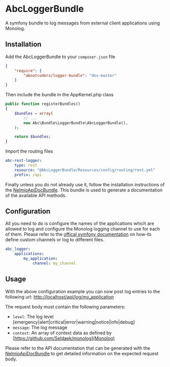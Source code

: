 AbcLoggerBundle
===============

A symfony bundle to log messages from external client applications using Monolog.

## Installation

Add the AbcLoggerBundle to your `composer.json` file

```json
{
    "require": {
        "aboutcoders/logger-bundle": "dev-master"
    }
}
```

Then include the bundle in the AppKernel.php class

```php
public function registerBundles()
{
    $bundles = array(
        // ...
        new Abc\Bundle\LoggerBundle\AbcLoggerBundle(),
    );

    return $bundles;
}
```

Import the routing files

```yaml
abc-rest-logger:
    type: rest
    resource: "@AbcLoggerBundle/Resources/config/routing/rest.yml"
    prefix: /api
```

Finally unless you do not already use it, follow the installation instructions of the [NelmioApiDocBundle](https://github.com/nelmio/NelmioApiDocBundle). This bundle is used to generate a documentation of the available API methods.

## Configuration

All you need to do is configure the names of the applications which are allowed to log and configure the Monolog logging channel to use for each of them. Please refer to the [offical symfony documentation](http://symfony.com/doc/current/cookbook/logging/channels_handlers.html) on how-to define custom channels or log to different files.

```yaml
abc_logger:
    applications:
        my_application:
            channel: my_channel
```

## Usage

With the above configuration example you can now post log entries to the following url: [http://localhost/api/log/my_application](http://localhost/api/log/my_application)

The request body must contain the following parameters:

* `level`: The log level [emergency|alert|critical|error|warning|notice|info|debug]
* `message`: The log message
* `context`: An array of context data as defined by [https://github.com/Seldaek/monolog](Monolog)

Please refer to the API documentation that can be generated with the [NelmioApiDocBundle](https://github.com/nelmio/NelmioApiDocBundle) to get detailed information on the expected request body.